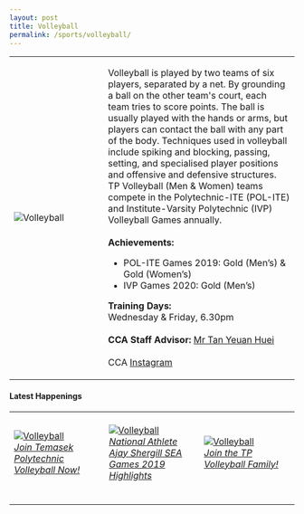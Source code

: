 ```yaml
---
layout: post
title: Volleyball
permalink: /sports/volleyball/
---
```

<table>
    <tr>
        <td style="width:33%"><image src="/images/CCA_volleyball.jpg" style="display:block;margin-left:auto;margin-right:auto;" alt="Volleyball"></image></td>
        <td>
            <p>
                Volleyball is played by two teams of six players, separated by a net. By grounding a ball on the other team's court, each team tries to score points. The ball is usually played with the hands or arms, but players can contact the ball with any part of the body. Techniques used in volleyball include spiking and blocking, passing, setting, and specialised player positions and offensive and defensive structures. TP Volleyball (Men & Women) teams compete in the Polytechnic-ITE (POL-ITE) and Institute-Varsity Polytechnic (IVP) Volleyball Games annually.<br>
                <br>
                <b>Achievements:</b><br>
                <ul>
                    <li>POL-ITE Games 2019: Gold (Men’s) & Gold (Women’s)</li>
                    <li>IVP Games 2020: Gold (Men’s)</li>
                </ul>
            </p>
            <p>
                <b>Training Days:</b><br>
                Wednesday & Friday, 6.30pm<br>
                <br>
                <b>CCA Staff Advisor:</b> <a href="mailto:tanyh@tp.edu.sg">Mr Tan Yeuan Huei</a><br>
                <br>
                CCA <a href="https://www.instagram.com/tp.volleyball">Instagram</a>
            </p>
        </td>
    </tr>
</table>

#### Latest Happenings

<table>
    <tr>
        <td style="width:33%"><br>
            <a href="https://www.instagram.com/tv/CODLHiJHOf0/">
                <image src="/images/Sports/VOLLEYBALL_Join Temasek Polytechnic Volleyball now!.png" style="display:block;margin-left:auto;margin-right:auto;" alt="Volleyball">
                <h6 style="margin-top:0%">Join Temasek Polytechnic Volleyball Now!</h6>
                </image>
            </a>
        </td>
        <td style="width:33%"><br>
            <a href="https://www.instagram.com/p/CAUceYgHrBE/">
                <image src="/images/Sports/VOLLEYBALL_National Athlete Ajay Shergill SEA Games 2019 highlights.png" style="display:block;margin-left:auto;margin-right:auto;" alt="Volleyball">
                <h6 style="margin-top:0%">National Athlete Ajay Shergill SEA Games 2019 Highlights</h6>
                </image>
            </a>
        </td>
        <td style="width:33%"><br>
            <a href="https://www.instagram.com/p/B_ZyoWSnBAH/">
                <image src="/images/Sports/VOLLEYBALL_Join the TP Volleyball family!.png" style="display:block;margin-left:auto;margin-right:auto;" alt="Volleyball">
                <h6 style="margin-top:0%">Join the TP Volleyball Family!</h6>    
                </image>
            </a>
        </td>
    </tr>
</table>